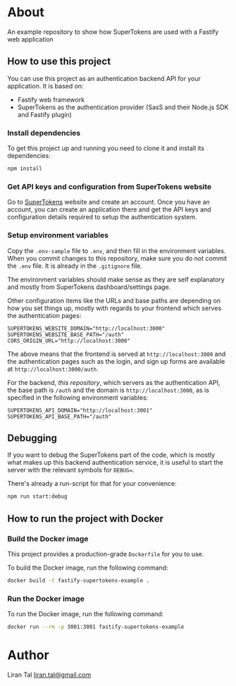 # About

An example repository to show how SuperTokens are used with a Fastify web application

## How to use this project

You can use this project as an authentication backend API for your application.
It is based on:
- Fastify web framework
- SuperTokens as the authentication provider (SasS and their Node.js SDK and Fastify plugin)

### Install dependencies

To get this project up and running you need to clone it and install its dependencies:

```bash
npm install
```

### Get API keys and configuration from SuperTokens website

Go to [SuperTokens](https://supertokens.com) website and create an account.
Once you have an account, you can create an application there and get the API keys and configuration details
required to setup the authentication system.

### Setup environment variables

Copy the  `.env-sample` file to `.env`, and then fill in the environment variables.
When you commit changes to this repository, make sure you do not commit the `.env` file. It is already in the `.gitignore` file.

The environment variables should make sense as they are self explanatory and mostly from SuperTokens dashboard/settings page.

Other configuration items like the URLs and base paths are depending on how you set things up, mostly with regards to your 
frontend which serves the authentication pages:

```
SUPERTOKENS_WEBSITE_DOMAIN="http://localhost:3000"
SUPERTOKENS_WEBSITE_BASE_PATH="/auth"
CORS_ORIGIN_URL="http://localhost:3000"
```

The above means that the frontend is served at `http://localhost:3000` and the authentication pages such as the login, and sign up forms
are available at `http://localhost:3000/auth`.

For the backend, *this repository*, which servers as the authentication API, the base path is `/auth` and the domain is `http://localhost:3000`,
as is specified in the following environment variables:

```
SUPERTOKENS_API_DOMAIN="http://localhost:3001"
SUPERTOKENS_API_BASE_PATH="/auth"
```

## Debugging

If you want to debug the SuperTokens part of the code, which is
mostly what makes up this backend authentication service, it is
useful to start the server with the relevant symbols for `DEBUG=`.

There's already a run-script for that for your convenience:

```bash
npm run start:debug
```

## How to run the project with Docker

### Build the Docker image

This project provides a production-grade `Dockerfile` for you to use.

To build the Docker image, run the following command:

```bash
docker build -t fastify-supertokens-example .
```

### Run the Docker image

To run the Docker image, run the following command:

```bash
docker run --rm -p 3001:3001 fastify-supertokens-example
```

# Author

Liran Tal <liran.tal@gmail.com>
